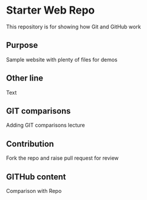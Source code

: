 # Starter Web Repo

This repository is for showing how Git and GitHub work

## Purpose

Sample website with plenty of files for demos

## Other line

Text

## GIT comparisons
Adding GIT comparisons lecture

## Contribution
Fork the repo and raise pull request for review

## GITHub content
Comparison with Repo
